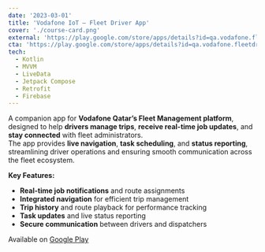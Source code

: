```yaml
---
date: '2023-03-01'
title: 'Vodafone IoT – Fleet Driver App'
cover: './course-card.png'
external: 'https://play.google.com/store/apps/details?id=qa.vodafone.fleetdriverapp'
cta: 'https://play.google.com/store/apps/details?id=qa.vodafone.fleetdriverapp'
tech:
  - Kotlin
  - MVVM
  - LiveData
  - Jetpack Compose
  - Retrofit
  - Firebase
---
```


<div align="left">

A companion app for **Vodafone Qatar’s Fleet Management platform**, designed to help **drivers manage trips**, **receive real-time job updates**, and **stay connected** with fleet administrators.  
The app provides **live navigation**, **task scheduling**, and **status reporting**, streamlining driver operations and ensuring smooth communication across the fleet ecosystem.

**Key Features:**
- **Real-time job notifications** and route assignments  
- **Integrated navigation** for efficient trip management  
- **Trip history** and route playback for performance tracking  
- **Task updates** and live status reporting  
- **Secure communication** between drivers and dispatchers  

Available on [Google Play](https://play.google.com/store/apps/details?id=qa.vodafone.fleetdriverapp)

</div>